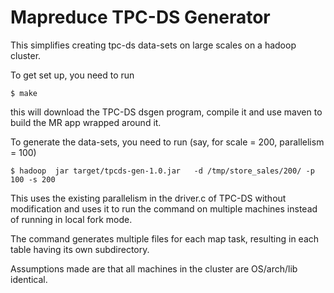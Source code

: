Mapreduce TPC-DS Generator
==========================

This simplifies creating tpc-ds data-sets on large scales on a hadoop cluster.

To get set up, you need to run

	$ make 

this will download the TPC-DS dsgen program, compile it and use maven to build the MR app wrapped around it.

To generate the data-sets, you need to run (say, for scale = 200, parallelism = 100)

	$ hadoop  jar target/tpcds-gen-1.0.jar   -d /tmp/store_sales/200/ -p 100 -s 200 

This uses the existing parallelism in the driver.c of TPC-DS without modification and uses it to run the command on multiple machines instead of running in local fork mode.

The command generates multiple files for each map task, resulting in each table having its own subdirectory.

Assumptions made are that all machines in the cluster are OS/arch/lib identical.

